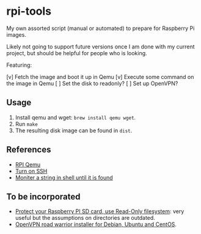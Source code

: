 # rpi-tools

My own assorted script (manual or automated) to prepare for Raspberry Pi images.

Likely not going to support future versions once I am done with my current project, but should be helpful for people who is looking.

Featuring:

[v] Fetch the image and boot it up in Qemu
[v] Execute some command on the image in Qemu
[ ] Set the disk to readonly?
[ ] Set up OpenVPN?

## Usage

1. Install qemu and wget: `brew install qemu wget`.
2. Run `make`
3. The resulting disk image can be found in `dist`.

## References

* [RPI Qemu](https://gist.github.com/hfreire/5846b7aa4ac9209699ba#gistcomment-2833377)
* [Turn on SSH](https://www.raspberrypi.org/documentation/remote-access/ssh/)
* [Moniter a string in shell until it is found](https://superuser.com/a/900134)

## To be incorporated

* [Protect your Raspberry PI SD card, use Read-Only filesystem](https://hallard.me/raspberry-pi-read-only/): very useful but the assumptions on directories are outdated.
* [OpenVPN road warrior installer for Debian, Ubuntu and CentOS](https://github.com/Nyr/openvpn-install).
